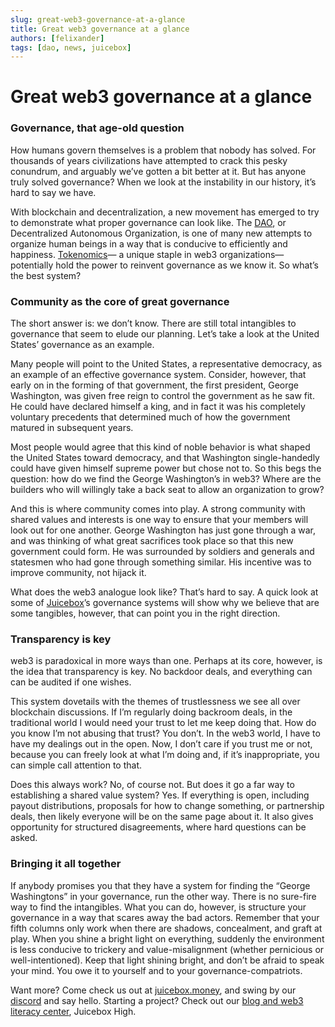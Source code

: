 ```yaml
---
slug: great-web3-governance-at-a-glance
title: Great web3 governance at a glance
authors: [felixander]
tags: [dao, news, juicebox]
---
```


# Great web3 governance at a glance

### Governance, that age-old question

How humans govern themselves is a problem that nobody has solved. For thousands of years civilizations have attempted to crack this pesky conundrum, and arguably we’ve gotten a bit better at it. But has anyone truly solved governance? When we look at the instability in our history, it’s hard to say we have.

With blockchain and decentralization, a new movement has emerged to try to demonstrate what proper governance can look like. The [DAO](https://info.juicebox.money/blog/daolicious-tips-for-starting-your-first-dao), or Decentralized Autonomous Organization, is one of many new attempts to organize human beings in a way that is conducive to efficiently and happiness. [Tokenomics](https://info.juicebox.money/blog/the-power-of-tokenomics-explained)— a unique staple in web3 organizations— potentially hold the power to reinvent governance as we know it. So what’s the best system?

### Community as the core of great governance

The short answer is: we don’t know. There are still total intangibles to governance that seem to elude our planning. Let’s take a look at the United States’ governance as an example.

Many people will point to the United States, a representative democracy, as an example of an effective governance system. Consider, however, that early on in the forming of that government, the first president, George Washington, was given free reign to control the government as he saw fit. He could have declared himself a king, and in fact it was his completely voluntary precedents that determined much of how the government matured in subsequent years.

Most people would agree that this kind of noble behavior is what shaped the United States toward democracy, and that Washington single-handedly could have given himself supreme power but chose not to. So this begs the question: how do we find the George Washington’s in web3? Where are the builders who will willingly take a back seat to allow an organization to grow?

And this is where community comes into play. A strong community with shared values and interests is one way to ensure that your members will look out for one another. George Washington has just gone through a war, and was thinking of what great sacrifices took place so that this new government could form. He was surrounded by soldiers and generals and statesmen who had gone through something similar. His incentive was to improve community, not hijack it.

What does the web3 analogue look like? That’s hard to say. A quick look at some of [Juicebox](https://info.juicebox.money/blog/juicebox-the-token-minting-powerhouse)’s governance systems will show why we believe that are some tangibles, however, that can point you in the right direction.

### Transparency is key

web3 is paradoxical in more ways than one. Perhaps at its core, however, is the idea that transparency is key. No backdoor deals, and everything can can be audited if one wishes.

This system dovetails with the themes of trustlessness we see all over blockchain discussions. If I’m regularly doing backroom deals, in the traditional world I would need your trust to let me keep doing that. How do you know I’m not abusing that trust? You don’t. In the web3 world, I have to have my dealings out in the open. Now, I don’t care if you trust me or not, because you can freely look at what I’m doing and, if it’s inappropriate, you can simple call attention to that.

Does this always work? No, of course not. But does it go a far way to establishing a shared value system? Yes. If everything is open, including payout distributions, proposals for how to change something, or partnership deals, then likely everyone will be on the same page about it. It also gives opportunity for structured disagreements, where hard questions can be asked.

### Bringing it all together

If anybody promises you that they have a system for finding the “George Washingtons” in your governance, run the other way. There is no sure-fire way to find the intangibles. What you can do, however, is structure your governance in a way that scares away the bad actors. Remember that your fifth columns only work when there are shadows, concealment, and graft at play. When you shine a bright light on everything, suddenly the environment is less conducive to trickery and value-misalignment (whether pernicious or well-intentioned). Keep that light shining bright, and don’t be afraid to speak your mind. You owe it to yourself and to your governance-compatriots.

Want more? Come check us out at [juicebox.money](http://juicebox.money), and swing by our [discord](https://discord.gg/WKNztrUq) and say hello. Starting a project? Check out our [blog and web3 literacy center](http://info.juicebox.money), Juicebox High.

